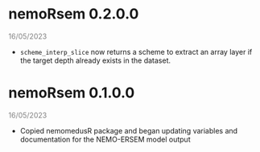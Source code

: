 # nemoRsem 0.2.0.0 
<span style="color:grey;">16/05/2023</span>

* `scheme_interp_slice` now returns a scheme to extract an array layer if the target depth already exists in the dataset.

# nemoRsem 0.1.0.0 
<span style="color:grey;">16/05/2023</span>

* Copied nemomedusR package and began updating variables and documentation for the NEMO-ERSEM model output
